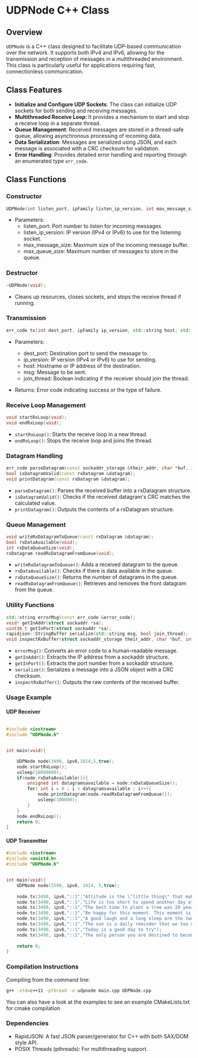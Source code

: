 # UDPNode C++ Class

## Overview

`UDPNode` is a C++ class designed to facilitate UDP-based communication over the network. It supports both IPv4 and IPv6, allowing for the transmission and reception of messages in a multithreaded environment. This class is particularly useful for applications requiring fast, connectionless communication.

## Class Features

- **Initialize and Configure UDP Sockets**: The class can initialize UDP sockets for both sending and receiving messages.
- **Multithreaded Receive Loop**: It provides a mechanism to start and stop a receive loop in a separate thread.
- **Queue Management**: Received messages are stored in a thread-safe queue, allowing asynchronous processing of incoming data.
- **Data Serialization**: Messages are serialized using JSON, and each message is associated with a CRC checksum for validation.
- **Error Handling**: Provides detailed error handling and reporting through an enumerated type `err_code`.

## Class Functions

### Constructor

```cpp
UDPNode(int listen_port, ipFamily listen_ip_version, int max_message_size, int max_queue_size);
```
- Parameters:
    - listen_port: Port number to listen for incoming messages.
    - listen_ip_version: IP version (IPv4 or IPv6) to use for the listening socket.
    - max_message_size: Maximum size of the incoming message buffer.
    - max_queue_size: Maximum number of messages to store in the queue.

### Destructor

```cpp
~UDPNode(void);
```
- Cleans up resources, closes sockets, and stops the receive thread if running.

### Transmission
```cpp
err_code tx(int dest_port, ipFamily ip_version, std::string host, std::string msg, bool join_thread);

```

- Parameters:
    - dest_port: Destination port to send the message to.
    - ip_version: IP version (IPv4 or IPv6) to use for sending.
    - host: Hostname or IP address of the destination.
    - msg: Message to be sent.
    - join_thread: Boolean indicating if the receiver should join the thread.

- Returns: Error code indicating success or the type of failure.

### Receive Loop Management

```cpp
void startRxLoop(void);
void endRxLoop(void);
```
- `startRxLoop()`: Starts the receive loop in a new thread.
- `endRxLoop()`: Stops the receive loop and joins the thread.

### Datagram Handling

```cpp
err_code parseDatagram(const sockaddr_storage &their_addr, char *buf, int numbytes, rxDatagram &datagram);
bool isDatagramValid(const rxDatagram &datagram);
void printDatagram(const rxDatagram &datagram);
```
- `parseDatagram()`: Parses the received buffer into a rxDatagram structure.
- `isDatagramValid()`: Checks if the received datagram's CRC matches the calculated value.
- `printDatagram()`: Outputs the contents of a rxDatagram structure.

### Queue Management

```cpp
void writeRxDatagramToQueue(const rxDatagram &datagram);
bool rxDataAvailable(void);
int rxDataQueueSize(void);
rxDatagram readRxDatagramFromQueue(void);
```
- `writeRxDatagramToQueue()`: Adds a received datagram to the queue.
- `rxDataAvailable()`: Checks if there is data available in the queue.
- `rxDataQueueSize()`: Returns the number of datagrams in the queue.
- `readRxDatagramFromQueue()`: Retrieves and removes the front datagram from the queue.

### Utility Functions

```cpp
std::string errorMsg(const err_code &error_code);
void* getInAddr(struct sockaddr *sa);
uint16_t getInPort(struct sockaddr *sa);
rapidjson::StringBuffer serialize(std::string msg, bool join_thread);
void inspectRxBuffer(struct sockaddr_storage their_addr, char *buf, int numbytes);
```
- `errorMsg()`: Converts an error code to a human-readable message.
- `getInAddr()`: Extracts the IP address from a sockaddr structure.
- `getInPort()`: Extracts the port number from a sockaddr structure.
- `serialize()`: Serializes a message into a JSON object with a CRC checksum.
- `inspectRxBuffer()`: Outputs the raw contents of the received buffer.

### Usage Example

#### UDP Receiver

```cpp

#include <iostream>
#include "UDPNode.h"


int main(void){

    UDPNode node(3490, ipv6,1024,5,true);
    node.startRxLoop();
    usleep(10000000);
    if(node.rxDataAvailable()){
        unsigned int datagramsavailable = node.rxDataQueueSize();
        for( int i = 0 ; i < datagramsavailable ; i++){
            node.printDatagram(node.readRxDatagramFromQueue());
            usleep(100000);
        }
    }
    node.endRxLoop();
    return 0;
}

```

#### UDP Transmitter

```cpp
#include <iostream>
#include <unistd.h>
#include "UDPNode.h"


int main(void){
    UDPNode node(5590, ipv6, 1024, 5,true);
    
    node.tx(3490, ipv6,"::1","Attitude is the \"little thing\" that makes a big difference");
    node.tx(3490, ipv6,"::1","Life is too short to spend another day at war with yourself");
    node.tx(3490, ipv6,"::1","The best time to plant a tree was 20 years ago. The second best time is now");
    node.tx(3490, ipv6,"::1","Be happy for this moment. This moment is your life");
    node.tx(3490, ipv6,"::1","A good laugh and a long sleep are the two best cures for anythin");
    node.tx(3490, ipv6,"::1","The sun is a daily reminder that we too can rise again from the darkness, that we too can shine our own light");
    node.tx(3490, ipv6,"::1","Today is a good day to try");
    node.tx(3490, ipv6,"::1","The only person you are destined to become is the person you decide to be");
    
    return 0;
}
```

### Compilation Instructions

Compiling from the command line:

```bash
g++ -std=c++11 -pthread -o udpnode main.cpp UDPNode.cpp
```

You can also have a look at the examples to see an example CMakeLists.txt for cmake compilation

### Dependencies

- RapidJSON: A fast JSON parser/generator for C++ with both SAX/DOM style API.
- POSIX Threads (pthreads): For multithreading support.

